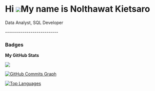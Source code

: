 Hi ![](https://user-images.githubusercontent.com/18350557/176309783-0785949b-9127-417c-8b55-ab5a4333674e.gif)My name is Nolthawat Kietsaro
==========================================================================================================================================

<p>Data Analyst, SQL Developer</p>
---------------------------



### Badges

<b>My GitHub Stats</b>

<a href="http://www.github.com/nolthawatkie"><img src="https://github-readme-streak-stats.herokuapp.com/?user=nolthawatkie&stroke=ffffff&background=1c1917&ring=0891b2&fire=0891b2&currStreakNum=ffffff&currStreakLabel=0891b2&sideNums=ffffff&sideLabels=ffffff&dates=ffffff&hide_border=true" /></a>

<a href="http://www.github.com/nolthawatkie"><img src="https://github-readme-activity-graph.cyclic.app/graph?username=nolthawatkie&bg_color=1c1917&color=ffffff&line=0891b2&point=ffffff&area_color=1c1917&area=true&hide_border=true&custom_title=GitHub%20Commits%20Graph" alt="GitHub Commits Graph" /></a>

<a href="https://github.com/nolthawatkie" align="left"><img src="https://github-readme-stats.vercel.app/api/top-langs/?username=nolthawatkie&langs_count=10&title_color=0891b2&text_color=ffffff&icon_color=0891b2&bg_color=1c1917&hide_border=true&locale=en&custom_title=Top%20%Languages" alt="Top Languages" /></a>
